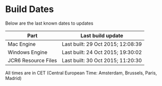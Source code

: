# Build Dates

Below are the last known dates to updates

Part | Last build update
-----|-----
Mac Engine | Last built: 29 Oct 2015; 12:08:39
Windows Engine | Last built: 24 Oct 2015; 19:30:02
JCR6 Resource Files | Last built: 30 Oct 2015; 11:20:30
All times are in CET (Central European Time: Amsterdam, Brussels, Paris, Madrid)



